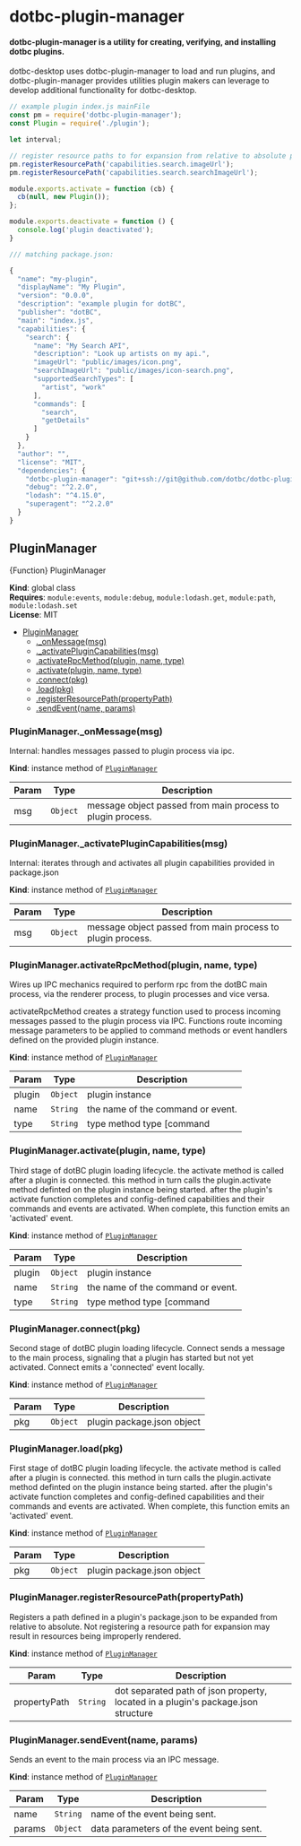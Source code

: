 # dotbc-plugin-manager

#### dotbc-plugin-manager is a utility for creating, verifying, and installing dotbc plugins.

dotbc-desktop uses dotbc-plugin-manager to load and run plugins, and dotbc-plugin-manager provides utilities plugin makers can leverage to develop additional functionality for dotbc-desktop.

```javascript
// example plugin index.js mainFile
const pm = require('dotbc-plugin-manager');
const Plugin = require('./plugin');

let interval;

// register resource paths to for expansion from relative to absolute paths
pm.registerResourcePath('capabilities.search.imageUrl');
pm.registerResourcePath('capabilities.search.searchImageUrl');

module.exports.activate = function (cb) {
  cb(null, new Plugin());
};

module.exports.deactivate = function () {
  console.log('plugin deactivated');
}

/// matching package.json:

{
  "name": "my-plugin",
  "displayName": "My Plugin",
  "version": "0.0.0",
  "description": "example plugin for dotBC",
  "publisher": "dotBC",
  "main": "index.js",
  "capabilities": {
    "search": {
      "name": "My Search API",
      "description": "Look up artists on my api.",
      "imageUrl": "public/images/icon.png",
      "searchImageUrl": "public/images/icon-search.png",
      "supportedSearchTypes": [
        "artist", "work"
      ],
      "commands": [
        "search",
        "getDetails"
      ]
    }
  },
  "author": "",
  "license": "MIT",
  "dependencies": {
    "dotbc-plugin-manager": "git+ssh://git@github.com/dotbc/dotbc-plugin-manager.git",
    "debug": "^2.2.0",
    "lodash": "^4.15.0",
    "superagent": "^2.2.0"
  }
}


```

## PluginManager
{Function} PluginManager

**Kind**: global class  
**Requires**: <code>module:events</code>, <code>module:debug</code>, <code>module:lodash.get</code>, <code>module:path</code>, <code>module:lodash.set</code>  
**License**: MIT  

* [PluginManager](#PluginManager)
    * [._onMessage(msg)](#PluginManager+_onMessage)
    * [._activatePluginCapabilities(msg)](#PluginManager+_activatePluginCapabilities)
    * [.activateRpcMethod(plugin, name, type)](#PluginManager+activateRpcMethod)
    * [.activate(plugin, name, type)](#PluginManager+activate)
    * [.connect(pkg)](#PluginManager+connect)
    * [.load(pkg)](#PluginManager+load)
    * [.registerResourcePath(propertyPath)](#PluginManager+registerResourcePath)
    * [.sendEvent(name, params)](#PluginManager+sendEvent)

<a name="PluginManager+_onMessage"></a>

### PluginManager._onMessage(msg)
Internal: handles messages passed to plugin process via ipc.

**Kind**: instance method of <code>[PluginManager](#PluginManager)</code>  

| Param | Type | Description |
| --- | --- | --- |
| msg | <code>Object</code> | message object passed from main process to plugin process. |

<a name="PluginManager+_activatePluginCapabilities"></a>

### PluginManager._activatePluginCapabilities(msg)
Internal: iterates through and activates all plugin capabilities provided in 
package.json

**Kind**: instance method of <code>[PluginManager](#PluginManager)</code>  

| Param | Type | Description |
| --- | --- | --- |
| msg | <code>Object</code> | message object passed from main process to plugin process. |

<a name="PluginManager+activateRpcMethod"></a>

### PluginManager.activateRpcMethod(plugin, name, type)
Wires up IPC mechanics required to perform rpc from the dotBC main process, via the
renderer process, to plugin processes and vice versa. 

activateRpcMethod creates a strategy function used to process incoming messages passed 
to the plugin process via IPC. Functions route incoming message parameters to be applied 
to command methods or event handlers defined on the provided plugin instance.

**Kind**: instance method of <code>[PluginManager](#PluginManager)</code>  

| Param | Type | Description |
| --- | --- | --- |
| plugin | <code>Object</code> | plugin instance |
| name | <code>String</code> | the name of the command or event. |
| type | <code>String</code> | type method type [command|event]. |

<a name="PluginManager+activate"></a>

### PluginManager.activate(plugin, name, type)
Third stage of dotBC plugin loading lifecycle. the activate method is called after
a plugin is connected. this method in turn calls the plugin.activate method definted 
on the plugin instance being started. after the plugin's activate function completes
and config-defined capabilities and their commands and events are activated. When
complete, this function emits an 'activated' event.

**Kind**: instance method of <code>[PluginManager](#PluginManager)</code>  

| Param | Type | Description |
| --- | --- | --- |
| plugin | <code>Object</code> | plugin instance |
| name | <code>String</code> | the name of the command or event. |
| type | <code>String</code> | type method type [command|event]. |

<a name="PluginManager+connect"></a>

### PluginManager.connect(pkg)
Second stage of dotBC plugin loading lifecycle. Connect sends a message
to the main process, signaling that a plugin has started but not yet activated. Connect
emits a 'connected' event locally.

**Kind**: instance method of <code>[PluginManager](#PluginManager)</code>  

| Param | Type | Description |
| --- | --- | --- |
| pkg | <code>Object</code> | plugin package.json object |

<a name="PluginManager+load"></a>

### PluginManager.load(pkg)
First stage of dotBC plugin loading lifecycle. the activate method is called after
a plugin is connected. this method in turn calls the plugin.activate method definted 
on the plugin instance being started. after the plugin's activate function completes
and config-defined capabilities and their commands and events are activated. When
complete, this function emits an 'activated' event.

**Kind**: instance method of <code>[PluginManager](#PluginManager)</code>  

| Param | Type | Description |
| --- | --- | --- |
| pkg | <code>Object</code> | plugin package.json object |

<a name="PluginManager+registerResourcePath"></a>

### PluginManager.registerResourcePath(propertyPath)
Registers a path defined in a plugin's package.json to be expanded from relative
to absolute. Not registering a resource path for expansion may result in 
resources being improperly rendered.

**Kind**: instance method of <code>[PluginManager](#PluginManager)</code>  

| Param | Type | Description |
| --- | --- | --- |
| propertyPath | <code>String</code> | dot separated path of json property, located in a plugin's package.json structure |

<a name="PluginManager+sendEvent"></a>

### PluginManager.sendEvent(name, params)
Sends an event to the main process via an IPC message.

**Kind**: instance method of <code>[PluginManager](#PluginManager)</code>  

| Param | Type | Description |
| --- | --- | --- |
| name | <code>String</code> | name of the event being sent. |
| params | <code>Object</code> | data parameters of the event being sent. |

